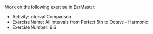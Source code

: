 Work on the following exercise in EarMaster:
- Activity: Interval Comparison
- Exercise Name: All intervals from Perfect 5th to Octave - Harmonic
- Exercise Number: 9.6
